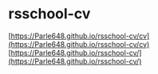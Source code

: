 # rsschool-cv
[https://Parle648.github.io/rsschool-cv/cv](https://Parle648.github.io/rsschool-cv/cv)<br/>
[https://Parle648.github.io/rsschool-cv/](https://Parle648.github.io/rsschool-cv/)
